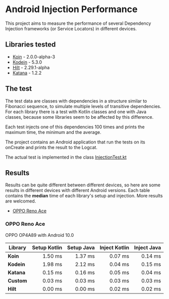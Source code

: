 # Android Injection Performance

This project aims to measure the performance of several Dependency Injection frameworks (or Service Locators) in different devices.

## Libraries tested
- [Koin](https://insert-koin.io/) - 2.0.0-alpha-3
- [Kodein](http://kodein.org/Kodein-DI/) - 5.3.0
- [Hilt](https://dagger.dev/hilt) - 2.29.1-alpha
- [Katana](https://github.com/rewe-digital-incubator/katana/) - 1.2.2

## The test
The test data are classes with dependencies in a structure similar to Fibonacci sequence, to simulate multiple levels of transitive dependencies.
For each library there is a test with Kotlin classes and one with Java classes, because some libraries seem to be affected by this difference.

Each test injects one of this dependencies 100 times and prints the maximum time, the minimum and the average.

The project contains an Android application that run the tests on its onCreate and prints the result to the Logcat.

The actual test is implemented in the class [InjectionTest.kt](https://github.com/Sloy/android-dependency-injection-performance/blob/master/app/src/main/java/com/sloydev/dependencyinjectionperformance/InjectionTest.kt)

## Results
Results can be quite different between different devices, so here are some results in different devices with different Android versions. Each table contains the **median** time of each library's setup and injection. More results are welcomed.

- [OPPO Reno Ace](#oppo-reno-ace)

### OPPO Reno Ace
OPPO OP4A89 with Android 10.0
 
Library | Setup Kotlin | Setup Java | Inject Kotlin | Inject Java
--- | ---:| ---:| ---:| ---:
**Koin** | 1.50 ms | 1.37 ms  | 0.07 ms | 0.14 ms
**Kodein** | 1.98 ms | 2.12 ms  | 0.04 ms | 0.15 ms
**Katana** | 0.15 ms | 0.16 ms  | 0.05 ms | 0.04 ms
**Custom** | 0.03 ms | 0.03 ms  | 0.03 ms | 0.03 ms
**Hilt** | 0.00 ms | 0.00 ms  | 0.02 ms | 0.02 ms
